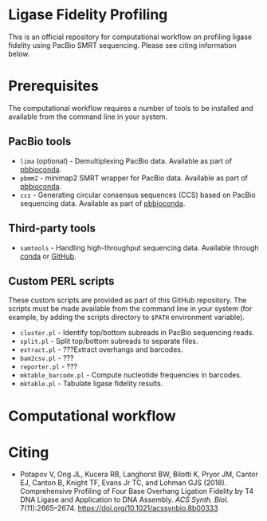# Ligase Fidelity Profiling

This is an official repository for computational workflow on profiling ligase fidelity using PacBio SMRT sequencing. Please see citing information below.

# Prerequisites

The computational workflow requires a number of tools to be installed and available from the command line in your system.

## PacBio tools

* ```lima``` (optional) - Demultiplexing PacBio data. Available as part of [pbbioconda](https://github.com/PacificBiosciences/pbbioconda).
* ```pbmm2``` - minimap2 SMRT wrapper for PacBio data. Available as part of [pbbioconda](https://github.com/PacificBiosciences/pbbioconda).
* ```ccs``` - Generating circular consensus sequences (CCS) based on PacBio sequencing data. Available as part of [pbbioconda](https://github.com/PacificBiosciences/pbccs).

## Third-party tools

* ```samtools``` - Handling high-throughput sequencing data. Available through [conda](https://anaconda.org/bioconda/samtools) or [GitHub](https://github.com/samtools/samtools).

## Custom PERL scripts

These custom scripts are provided as part of this GitHub repository. The scripts must be made available from the command line in your system (for example, by adding the scripts directory to ```$PATH``` environment variable).

* ```cluster.pl``` - Identify top/bottom subreads in PacBio sequencing reads.
* ```split.pl``` - Split top/bottom subreads to separate files.
* ```extract.pl``` - ???Extract overhangs and barcodes.
* ```bam2csv.pl``` - ???
* ```reporter.pl``` - ???
* ```mktable_barcode.pl``` - Compute nucleotide frequencies in barcodes.
* ```mktable.pl``` - Tabulate ligase fidelity results.

# Computational workflow

# Citing

* Potapov V, Ong JL, Kucera RB, Langhorst BW, Bilotti K, Pryor JM, Cantor EJ, Canton B, Knight TF, Evans Jr TC, and Lohman GJS (2018). Comprehensive Profiling of Four Base Overhang Ligation Fidelity by T4 DNA Ligase and Application to DNA Assembly. *ACS Synth. Biol.* 7(11):2665–2674. https://doi.org/10.1021/acssynbio.8b00333

<!-- 


# Dependencies

## Global environments
```
conda activate pbbioconda
module load samtools-1.3.1
```

```
qsub \
        -v root="$PROJDIR",rundir="$rundir",rname="$reference",collectionPathUri="$collectionPathUri",instrument="SEQUEL" \
        -N "demux$sampleId" \
        -o "$rundir"/workflow.log \
        -j yes \
        "$PROJDIR"/scripts/workflow-demux.sh
```

## Perl scripts
```
### cluster reads
"$root"/bin/cluster.pl

### split forward and reverse reads
"$root"/bin/split.pl

### extract barcodes and overhangs
"$root"/bin/extract.pl

### extract results
"$root"/bin/reporter.pl

### barcode table
"$root"/bin/mktable_barcode.pl

### result tables
"$root"/bin/mktable.pl

### optional
"$root"/bin/split_overhangs_by_base.pl
/mnt/home/potapov/projects/160202.LigaseFidelity/blunt_matrix_2.pl
```

## PacBio tools
```
samtools
ccs
blasr
```



## Timings
```
Cluster reads

real    65m3.296s
user    106m29.048s
sys     5m41.955s
```

```
Split reads

real    54m20.970s
user    78m1.393s
sys     11m27.359s
```

```
SAM-to-BAM

real    15m20.012s
user    13m40.762s
sys     1m2.839s
```
# CP-LigaseFidelity -->
